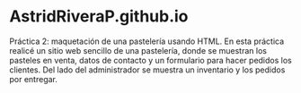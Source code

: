 # AstridRiveraP.github.io
Práctica 2: maquetación de una pastelería usando HTML.
En esta práctica realicé un sitio web sencillo de una pastelería, donde se muestran los pasteles en venta, datos de contacto y un formulario para hacer pedidos los clientes. Del lado del administrador se muestra un inventario y los pedidos por entregar.
